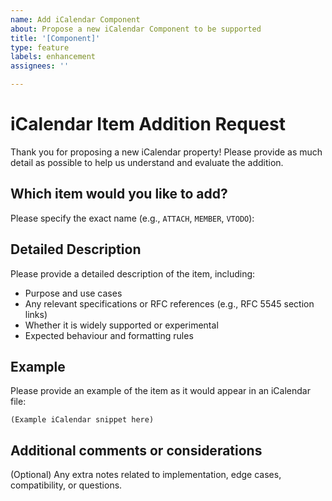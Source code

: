 ```yaml
---
name: Add iCalendar Component
about: Propose a new iCalendar Component to be supported
title: '[Component]'
type: feature
labels: enhancement
assignees: ''

---
```


# iCalendar Item Addition Request

Thank you for proposing a new iCalendar property! Please provide as much detail as possible to help us understand and evaluate the addition.

## Which item would you like to add?

Please specify the exact name (e.g., `ATTACH`, `MEMBER`, `VTODO`):

## Detailed Description

Please provide a detailed description of the item, including:

- Purpose and use cases
- Any relevant specifications or RFC references (e.g., RFC 5545 section links)
- Whether it is widely supported or experimental
- Expected behaviour and formatting rules

## Example

Please provide an example of the item as it would appear in an iCalendar file:

```ical
(Example iCalendar snippet here)
```

## Additional comments or considerations

(Optional) Any extra notes related to implementation, edge cases, compatibility, or questions.